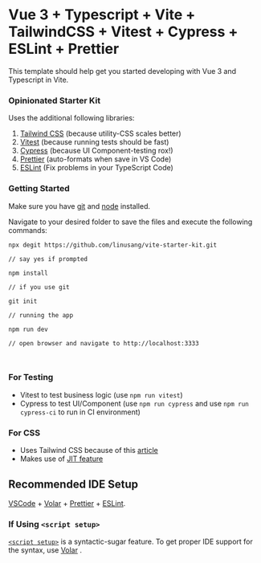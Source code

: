 # Vue 3 + Typescript + Vite + TailwindCSS + Vitest + Cypress + ESLint + Prettier

This template should help get you started developing with Vue 3 and Typescript in Vite.

### Opinionated Starter Kit

Uses the additional following libraries:

1. [Tailwind CSS](https://tailwindcss.com/) (because utility-CSS scales better)
2. [Vitest](https://vitest.dev/) (because running tests should be fast)
3. [Cypress](https://www.cypress.io/) (because UI Component-testing rox!)
4. [Prettier](https://prettier.io/) (auto-formats when save in VS Code)
5. [ESLint](https://eslint.org/) (Fix problems in your TypeScript Code)

### Getting Started

Make sure you have [git](https://git-scm.com/) and [node](https://nodejs.org/) installed.

Navigate to your desired folder to save the files
and execute the following commands:

```
npx degit https://github.com/linusang/vite-starter-kit.git

// say yes if prompted

npm install

// if you use git

git init

// running the app

npm run dev

// open browser and navigate to http://localhost:3333



```

### For Testing

- Vitest to test business logic (use `npm run vitest`)
- Cypress to test UI/Component (use `npm run cypress` and use `npm run cypress-ci` to run in CI environment)

### For CSS

- Uses Tailwind CSS because of this [article](https://adamwathan.me/css-utility-classes-and-separation-of-concerns/)
- Makes use of [JIT feature](https://www.youtube.com/watch?v=3O_3X7InOw8)

## Recommended IDE Setup

[VSCode](https://code.visualstudio.com/) + [Volar](https://marketplace.visualstudio.com/items?itemName=johnsoncodehk.volar) + [Prettier](https://marketplace.visualstudio.com/items?itemName=esbenp.prettier-vscode) + [ESLint](https://marketplace.visualstudio.com/items?itemName=dbaeumer.vscode-eslint).

### If Using `<script setup>`

[`<script setup>`](https://v3.vuejs.org/api/sfc-script-setup.html#sfc-script-setup) is a syntactic-sugar feature. To get proper IDE support for the syntax, use [Volar](https://marketplace.visualstudio.com/items?itemName=johnsoncodehk.volar) .
